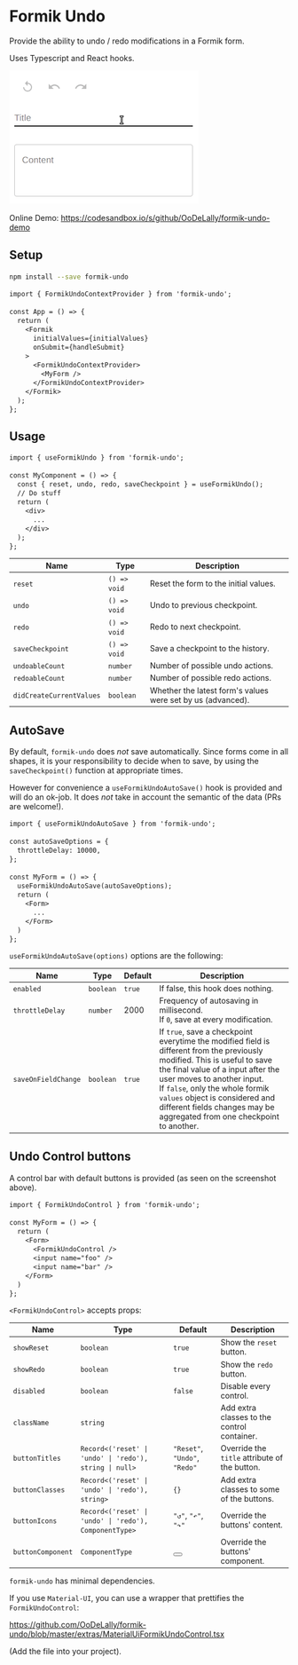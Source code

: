 # Formik Undo

Provide the ability to undo / redo modifications in a Formik form.

Uses Typescript and React hooks.


![screenshot](https://github.com/OoDeLally/formik-undo/blob/master/extras/formik-undo.gif)


Online Demo: https://codesandbox.io/s/github/OoDeLally/formik-undo-demo


## Setup

```bash
npm install --save formik-undo
```


```tsx
import { FormikUndoContextProvider } from 'formik-undo';

const App = () => {
  return (
    <Formik
      initialValues={initialValues}
      onSubmit={handleSubmit}
    >
      <FormikUndoContextProvider>
        <MyForm />
      </FormikUndoContextProvider>
    </Formik>
  );
};
```


## Usage

```tsx
import { useFormikUndo } from 'formik-undo';

const MyComponent = () => {
  const { reset, undo, redo, saveCheckpoint } = useFormikUndo();
  // Do stuff
  return (
    <div>
      ...
    </div>
  );
};
```

| Name                       | Type         | Description                                                    |
| ---------------------------|--------------|----------------------------------------------------------------|
| `reset`                    | `() => void` | Reset the form to the initial values.                          |
| `undo`                     | `() => void` | Undo to previous checkpoint.                                   |
| `redo`                     | `() => void` | Redo to next checkpoint.                                       |
| `saveCheckpoint`           | `() => void` | Save a checkpoint to the history.                              |
| `undoableCount`            | `number`     | Number of possible undo actions.                               |
| `redoableCount`            | `number`     | Number of possible redo actions.                               |
| `didCreateCurrentValues`   | `boolean`    | Whether the latest form's values were set by us (advanced).    |



## AutoSave

By default, `formik-undo` does *not* save automatically. Since forms come in all shapes, it is your responsibility to decide when to save, by using the `saveCheckpoint()` function at appropriate times.

However for convenience a `useFormikUndoAutoSave()` hook is provided and will do an ok-job. It does _not_ take in account the semantic of the data (PRs are welcome!).


```tsx
import { useFormikUndoAutoSave } from 'formik-undo';

const autoSaveOptions = {
  throttleDelay: 10000,
};

const MyForm = () => {
  useFormikUndoAutoSave(autoSaveOptions);
  return (
    <Form>
      ...
    </Form>
  )
};
```

`useFormikUndoAutoSave(options)` options are the following:

| Name                 | Type       | Default | Description                                                                    |
| ---------------------|------------|---------|--------------------------------------------------------------------------------|
| `enabled`            | `boolean`  | `true`  | If false, this hook does nothing.                                              |
| `throttleDelay`      | `number`   | 2000    | Frequency of autosaving in millisecond.<br>If `0`, save at every modification. |
| `saveOnFieldChange`  | `boolean`  | `true`  | If ``true``, save a checkpoint everytime the modified field is different from the previously modified. This is useful to save the final value of a input after the user moves to another input.<br>If `false`, only the whole formik `values` object is considered and different fields changes may be aggregated from one checkpoint to another. |



## Undo Control buttons

A control bar with default buttons is provided (as seen on the screenshot above).

```tsx
import { FormikUndoControl } from 'formik-undo';

const MyForm = () => {
  return (
    <Form>
      <FormikUndoControl />
      <input name="foo" />
      <input name="bar" />
    </Form>
  )
};
```

`<FormikUndoControl>` accepts props:

| Name                       | Type                                                    | Default                       | Description                                   |
| ---------------------------|---------------------------------------------------------|-------------------------------|-----------------------------------------------|
| `showReset`                | `boolean`                                               | `true`                        | Show the `reset` button.                      |
| `showRedo`                 | `boolean`                                               | `true`                        | Show the `redo` button.                       |
| `disabled`                 | `boolean`                                               | `false`                       | Disable every control.                        |
| `className`                | `string`                                                |                               | Add extra classes to the control container.   |
| `buttonTitles`             | `Record<('reset' \| 'undo' \| 'redo'), string \| null>` | `"Reset"`, `"Undo"`, `"Redo"` | Override the `title` attribute of the button. |
| `buttonClasses`            | `Record<('reset' \| 'undo' \| 'redo'), string>`         | `{}`                          | Add extra classes to some of the buttons.     |
| `buttonIcons`              | `Record<('reset' \| 'undo' \| 'redo'), ComponentType>`  |  `"↺"`, `"↶"`, `"↷"`          | Override the buttons' content.                |
| `buttonComponent`          | `ComponentType`                                         | <button>                      | Override the buttons' component.              |



`formik-undo` has minimal dependencies.

If you use `Material-UI`, you can use a wrapper that prettifies the `FormikUndoControl`:

https://github.com/OoDeLally/formik-undo/blob/master/extras/MaterialUiFormikUndoControl.tsx

(Add the file into your project).
